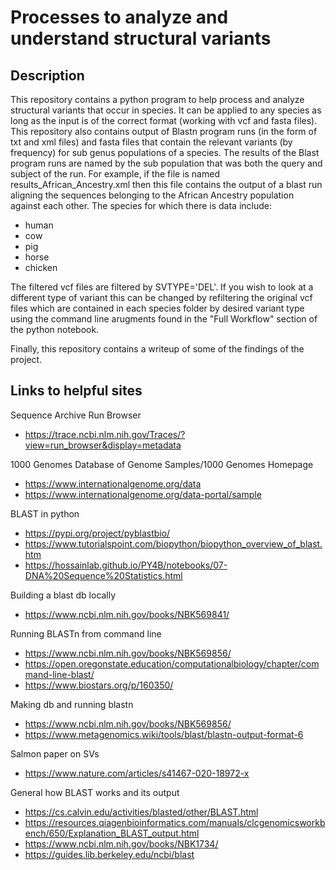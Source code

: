 # Processes to analyze and understand structural variants

## Description

This repository contains a python program to help process and analyze structural variants that occur in species. It can be applied to any species as long as the input is of the correct format (working with vcf and fasta files). This repository also contains output of Blastn program runs (in the form of txt and xml files) and fasta files that contain the relevant variants (by frequency) for sub genus populations of a species. The results of the 
Blast program runs are named by the sub population that was both the query and subject of the run. For example, if the file is named results_African_Ancestry.xml then this file contains the output of a blast run aligning the sequences belonging to the African Ancestry population against each other. The species for which there is data include:
- human
- cow
- pig
- horse
- chicken

The filtered vcf files are filtered by SVTYPE='DEL'. If you wish to look at a different type of variant this can be changed by refiltering the original vcf files which are contained in each species folder by desired variant type using the command line arugments found in the "Full Workflow" section of the python notebook.

Finally, this repository contains a writeup of some of the findings of the project.

## Links to helpful sites <br> 
Sequence Archive Run Browser
- https://trace.ncbi.nlm.nih.gov/Traces/?view=run_browser&display=metadata

1000 Genomes Database of Genome Samples/1000 Genomes Homepage
- https://www.internationalgenome.org/data
- https://www.internationalgenome.org/data-portal/sample

BLAST in python
- https://pypi.org/project/pyblastbio/
- https://www.tutorialspoint.com/biopython/biopython_overview_of_blast.htm
- https://hossainlab.github.io/PY4B/notebooks/07-DNA%20Sequence%20Statistics.html

Building a blast db locally
- https://www.ncbi.nlm.nih.gov/books/NBK569841/

Running BLASTn from command line
- https://www.ncbi.nlm.nih.gov/books/NBK569856/
- https://open.oregonstate.education/computationalbiology/chapter/command-line-blast/
- https://www.biostars.org/p/160350/

Making db and running blastn
- https://www.ncbi.nlm.nih.gov/books/NBK569856/
- https://www.metagenomics.wiki/tools/blast/blastn-output-format-6

Salmon paper on SVs
- https://www.nature.com/articles/s41467-020-18972-x

General how BLAST works and its output
- https://cs.calvin.edu/activities/blasted/other/BLAST.html
- https://resources.qiagenbioinformatics.com/manuals/clcgenomicsworkbench/650/Explanation_BLAST_output.html
- https://www.ncbi.nlm.nih.gov/books/NBK1734/
- https://guides.lib.berkeley.edu/ncbi/blast

